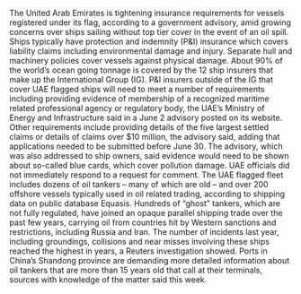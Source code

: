 The United Arab Emirates is tightening insurance requirements for vessels registered under its flag, according to a government advisory, amid growing concerns over ships sailing without top tier cover in the event of an oil spill.
Ships typically have protection and indemnity (P&I) insurance which covers liability claims including environmental damage and injury. Separate hull and machinery policies cover vessels against physical damage.
About 90% of the world’s ocean going tonnage is covered by the 12 ship insurers that make up the International Group (IG).
P&I insurers outside of the IG that cover UAE flagged ships will need to meet a number of requirements including providing evidence of membership of a recognized maritime related professional agency or regulatory body, the UAE’s Ministry of Energy and Infrastructure said in a June 2 advisory posted on its website.
Other requirements include providing details of the five largest settled claims or details of claims over $10 million, the advisory said, adding that applications needed to be submitted before June 30.
The advisory, which was also addressed to ship owners, said evidence would need to be shown about so-called blue cards, which cover pollution damage.
UAE officials did not immediately respond to a request for comment.
The UAE flagged fleet includes dozens of oil tankers – many of which are old – and over 200 offshore vessels typically used in oil related trading, according to shipping data on public database Equasis.
Hundreds of “ghost” tankers, which are not fully regulated, have joined an opaque parallel shipping trade over the past few years, carrying oil from countries hit by Western sanctions and restrictions, including Russia and Iran.
The number of incidents last year, including groundings, collisions and near misses involving these ships reached the highest in years, a Reuters investigation showed.
Ports in China’s Shandong province are demanding more detailed information about oil tankers that are more than 15 years old that call at their terminals, sources with knowledge of the matter said this week.